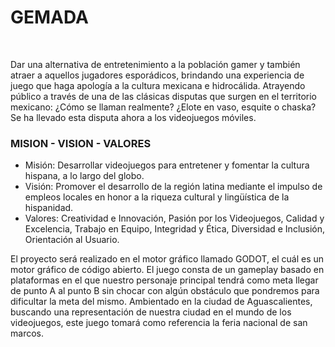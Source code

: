 
<h1>GEMADA</h1>
<br>

<p>Dar una alternativa de entretenimiento a la población gamer y también atraer a aquellos jugadores esporádicos, brindando una experiencia de juego que haga apología a la cultura mexicana e hidrocálida. Atrayendo público a través de una de las clásicas disputas que surgen en el territorio mexicano: ¿Cómo se llaman realmente? ¿Elote en vaso, esquite o chaska? Se ha llevado esta disputa ahora a los videojuegos móviles. </p>

<h3>MISION - VISION - VALORES</h3>
<ul>
  <li>Misión: Desarrollar videojuegos para entretener y fomentar la cultura hispana, a lo largo del globo. </li>
  <li>Visión: Promover el desarrollo de la región latina mediante el impulso de empleos locales en honor a la riqueza cultural y lingüística de la hispanidad.</li>
  <li>Valores: Creatividad e Innovación, Pasión por los Videojuegos, Calidad y Excelencia, Trabajo en Equipo, Integridad y Ética, Diversidad e Inclusión, Orientación al Usuario. </li>
</ul>

<p>El proyecto será realizado en el motor gráfico llamado GODOT, el cuál es un motor
gráfico de código abierto.
El juego consta de un gameplay basado en plataformas en el que nuestro personaje
principal tendrá como meta llegar de punto A al punto B sin chocar con algún
obstáculo que pondremos para dificultar la meta del mismo.
Ambientado en la ciudad de Aguascalientes, buscando una representación de
nuestra ciudad en el mundo de los videojuegos, este juego tomará como referencia
la feria nacional de san marcos.
</p>

